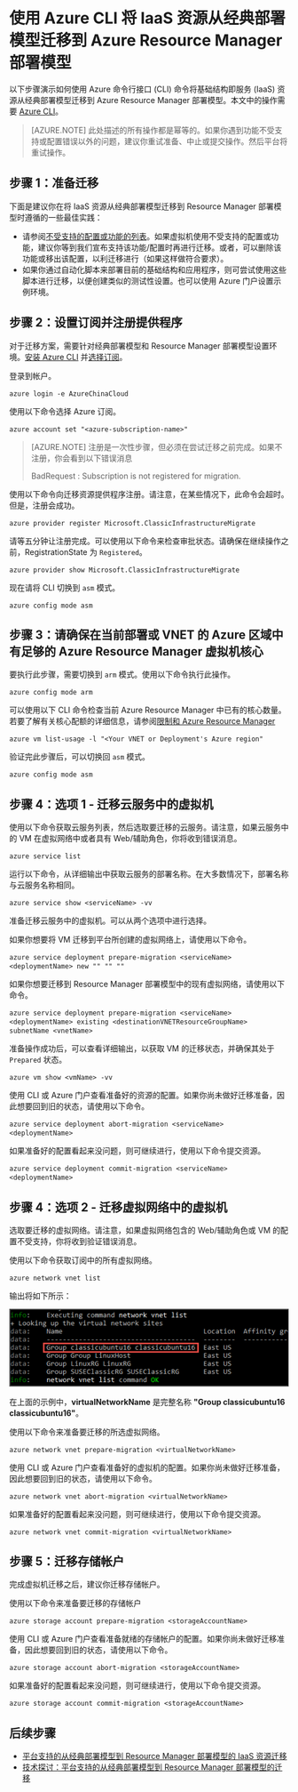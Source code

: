 <properties
	pageTitle="使用 Azure CLI 将 IaaS 资源从经典部署模型迁移到 Azure Resource Manager 部署模型 | Azure"
	description="本文逐步讲解如何使用 Azure CLI 对资源进行平台支持的从经典部署模型到 Azure Resource Manager 部署模型的迁移"
	services="virtual-machines-linux"
	documentationCenter=""
	authors="cynthn"
	manager="timlt"
	editor=""
	tags="azure-resource-manager"/>

<tags
	ms.service="virtual-machines-linux"
	ms.workload="infrastructure-services"
	ms.tgt_pltfrm="vm-linux"
	ms.devlang="na"
	ms.topic="article"
	ms.date="02/21/2017"
	wacn.date="04/27/2017"
	ms.author="cynthn"/>

# 使用 Azure CLI 将 IaaS 资源从经典部署模型迁移到 Azure Resource Manager 部署模型

以下步骤演示如何使用 Azure 命令行接口 (CLI) 命令将基础结构即服务 (IaaS) 资源从经典部署模型迁移到 Azure Resource Manager 部署模型。本文中的操作需要 [Azure CLI](/documentation/articles/xplat-cli-install/)。

>[AZURE.NOTE] 此处描述的所有操作都是幂等的。如果你遇到功能不受支持或配置错误以外的问题，建议你重试准备、中止或提交操作。然后平台将重试操作。

## 步骤 1：准备迁移

下面是建议你在将 IaaS 资源从经典部署模型迁移到 Resource Manager 部署模型时遵循的一些最佳实践：

- 请参阅[不受支持的配置或功能的列表](/documentation/articles/virtual-machines-windows-migration-classic-resource-manager/)。如果虚拟机使用不受支持的配置或功能，建议你等到我们宣布支持该功能/配置时再进行迁移。或者，可以删除该功能或移出该配置，以利迁移进行（如果这样做符合要求）。
-	如果你通过自动化脚本来部署目前的基础结构和应用程序，则可尝试使用这些脚本进行迁移，以便创建类似的测试性设置。也可以使用 Azure 门户设置示例环境。

## 步骤 2：设置订阅并注册提供程序

对于迁移方案，需要针对经典部署模型和 Resource Manager 部署模型设置环境。[安装 Azure CLI](/documentation/articles/xplat-cli-install/) 并[选择订阅](/documentation/articles/xplat-cli-connect/)。

登录到帐户。
	
	azure login -e AzureChinaCloud

使用以下命令选择 Azure 订阅。

	azure account set "<azure-subscription-name>"

>[AZURE.NOTE] 注册是一次性步骤，但必须在尝试迁移之前完成。如果不注册，你会看到以下错误消息
><p>BadRequest : Subscription is not registered for migration.

使用以下命令向迁移资源提供程序注册。请注意，在某些情况下，此命令会超时。但是，注册会成功。

	azure provider register Microsoft.ClassicInfrastructureMigrate

请等五分钟让注册完成。可以使用以下命令来检查审批状态。请确保在继续操作之前，RegistrationState 为 `Registered`。

	azure provider show Microsoft.ClassicInfrastructureMigrate

现在请将 CLI 切换到 `asm` 模式。

	azure config mode asm

## 步骤 3：请确保在当前部署或 VNET 的 Azure 区域中有足够的 Azure Resource Manager 虚拟机核心

要执行此步骤，需要切换到 `arm` 模式。使用以下命令执行此操作。

	azure config mode arm

可以使用以下 CLI 命令检查当前 Azure Resource Manager 中已有的核心数量。若要了解有关核心配额的详细信息，请参阅[限制和 Azure Resource Manager](/documentation/articles/azure-subscription-service-limits/#limits-and-the-azure-resource-manager)

	azure vm list-usage -l "<Your VNET or Deployment's Azure region"

验证完此步骤后，可以切换回 `asm` 模式。

	azure config mode asm


## 步骤 4：选项 1 - 迁移云服务中的虚拟机 

使用以下命令获取云服务列表，然后选取要迁移的云服务。请注意，如果云服务中的 VM 在虚拟网络中或者具有 Web/辅助角色，你将收到错误消息。

	azure service list

运行以下命令，从详细输出中获取云服务的部署名称。在大多数情况下，部署名称与云服务名称相同。

	azure service show <serviceName> -vv

准备迁移云服务中的虚拟机。可以从两个选项中进行选择。

如果你想要将 VM 迁移到平台所创建的虚拟网络上，请使用以下命令。

	azure service deployment prepare-migration <serviceName> <deploymentName> new "" "" ""

如果你想要迁移到 Resource Manager 部署模型中的现有虚拟网络，请使用以下命令。

	azure service deployment prepare-migration <serviceName> <deploymentName> existing <destinationVNETResourceGroupName> subnetName <vnetName>

准备操作成功后，可以查看详细输出，以获取 VM 的迁移状态，并确保其处于 `Prepared` 状态。

	azure vm show <vmName> -vv

使用 CLI 或 Azure 门户查看准备好的资源的配置。如果你尚未做好迁移准备，因此想要回到旧的状态，请使用以下命令。

	azure service deployment abort-migration <serviceName> <deploymentName>

如果准备好的配置看起来没问题，则可继续进行，使用以下命令提交资源。

	azure service deployment commit-migration <serviceName> <deploymentName>


	
## 步骤 4：选项 2 - 迁移虚拟网络中的虚拟机

选取要迁移的虚拟网络。请注意，如果虚拟网络包含的 Web/辅助角色或 VM 的配置不受支持，你将收到验证错误消息。

使用以下命令获取订阅中的所有虚拟网络。

	azure network vnet list
	
输出将如下所示：

![命令行屏幕截图，其中整个虚拟网络名称已突出显示。](./media/virtual-machines-linux-cli-migration-classic-resource-manager/vnet.png)

在上面的示例中，**virtualNetworkName** 是完整名称 **"Group classicubuntu16 classicubuntu16"**。

使用以下命令来准备要迁移的所选虚拟网络。

	azure network vnet prepare-migration <virtualNetworkName>

使用 CLI 或 Azure 门户查看准备好的虚拟机的配置。如果你尚未做好迁移准备，因此想要回到旧的状态，请使用以下命令。

	azure network vnet abort-migration <virtualNetworkName>

如果准备好的配置看起来没问题，则可继续进行，使用以下命令提交资源。

	azure network vnet commit-migration <virtualNetworkName>

## 步骤 5：迁移存储帐户

完成虚拟机迁移之后，建议你迁移存储帐户。

使用以下命令来准备要迁移的存储帐户

	azure storage account prepare-migration <storageAccountName>

使用 CLI 或 Azure 门户查看准备就绪的存储帐户的配置。如果你尚未做好迁移准备，因此想要回到旧的状态，请使用以下命令。

	azure storage account abort-migration <storageAccountName>

如果准备好的配置看起来没问题，则可继续进行，使用以下命令提交资源。

	azure storage account commit-migration <storageAccountName>

## 后续步骤

- [平台支持的从经典部署模型到 Resource Manager 部署模型的 IaaS 资源迁移](/documentation/articles/virtual-machines-windows-migration-classic-resource-manager/)
- [技术探讨：平台支持的从经典部署模型到 Resource Manager 部署模型的迁移](/documentation/articles/virtual-machines-windows-migration-classic-resource-manager-deep-dive/)

<!---HONumber=Mooncake_1017_2016-->